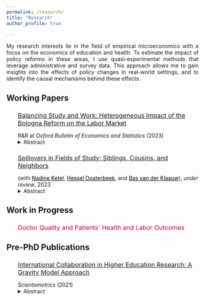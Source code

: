```yaml
---
permalink: /research/
title: "Research"
author_profile: true

---
```


<p align="justify">  
My research interests lie in the field of empirical microeconomics with a focus on the economics of education and health. To estimate the impact of policy reforms in these areas, I use quasi-experimental methods that leverage administrative and survey data. This approach allows me to gain insights into the effects of policy changes in real-world settings, and to identify the causal mechanisms behind these effects. 
</p>

## Working Papers 

<div style="padding-left: 30px;"> 
  <h3 style="margin-bottom: 5px; font-weight: normal;"><a href="https://stnavdeev.github.io/Avdeev_Bologna.pdf">Balancing Study and Work: Heterogeneous Impact of the Bologna Reform on the Labor Market</a></h3>
  <p style="margin-bottom: 0;">R&R at <em>Oxford Bulletin of Economics and Statistics</em> (2023)</p>
  <details>
      <summary> Abstract </summary>
      <p align="justify">  
The Bologna reform, the largest European education reform, was implemented in Russia in 2011. The reform shortened the duration of some undergraduate programs by one year and compressed their curricula. Using a difference-in-differences design, I find that the reform had no short- or medium-term adverse effects on employment. Further, I find that null average effects on wages mask considerable heterogeneity. I find that female students with high relative returns studied more intensively, optimally invested in their human capital, and secured stable wages. In contrast, male students with low relative returns underinvested in human capital and experienced a decline in wages.
       </p>
  </details>
  <h3 style="margin-bottom: 5px; font-weight: normal;"><a href="https://stnavdeev.github.io/Spillovers.pdf">Spillovers in Fields of Study: Siblings, Cousins, and Neighbors</a></h3> 
  <p style="margin-bottom: 0;">(with <a href="https://sites.google.com/site/nadineketel/home" style="color: black;">Nadine Ketel</a>, <a href="https://oosterbeek.economists.nl" style="color: black;">Hessel Oosterbeek</a>, and <a href="https://personal.vu.nl/b.vander.klaauw/" style="color: black;">Bas van der Klaauw</a>), <em>under review</em>, 2023</p>
    <details>
      <summary> Abstract </summary>
      <p align="justify">  
We use admission lotteries for higher education studies in the Netherlands to investigate whether someone's field of study influences the study choices of their younger peers. We find that younger siblings and cousins are strongly affected. Also younger neighbors are affected but to a smaller extent. These findings indicate that a substantial part of the correlations in study choices between family members can be attributed to spillover effects and are not due to shared environments. Our findings contrast with those of recent studies based on admission thresholds, which find no sibling spillovers on field of study (major) choices. Because we also find spillovers from lottery participants at the lower end of the ability distribution, the contrasting findings cannot be attributed to the different research designs (leveraging admission lotteries versus admission thresholds). We believe that the different findings are due to the small differences in quality between universities in the Netherlands, making differences in the prestige of fields of study more prominent.
       </p>
  </details>
 </div>

## Work in Progress

<div style="padding-left: 30px;"> 

  <h3 style="color: #b80057; font-weight: normal;">Doctor Quality and Patients' Health and Labor Outcomes</h3>
</div>

## Pre-PhD Publications

<div style="padding-left: 30px;"> 
  <h3 style="margin-bottom: 5px; font-weight: normal;"><a href="https://www.stnavdeev.com/Avdeev_Collaboration.pdf">International Collaboration in Higher Education Research: A Gravity Model Approach</a></h3>
  <p style="margin-bottom: 0;"><em>Scientometrics</em> (2021)</p>
  <details>
      <summary> Abstract </summary>
      <p align="justify">  
Although geographical distance has become less relevant in co–authorship for monodisciplinary fields such as economics, mathematics, and physics, little is known about international collaboration in multidisciplinary fields such as higher education. This paper studies collaboration patterns in higher education research using the Scopus database with the application of the gravity model. The results show that the intensity of collaboration is negatively associated with geographical distance and positively associated with linguistic commonality but these findings differ significantly between various world regions. European scholars appear to give preference to linguistically proximate partners over geographical neighbours. Although English is the lingua franca in science, language is not a significant factor for the formation of collaboration for North American and Asian researchers. These findings have policy implications for fostering multidisciplinary research in international partnerships.
       </p>
  </details>
 </div>
